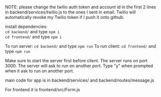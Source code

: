 NOTE: please change the twilio auth token and account id in the first 2 lines in backend/services/twilio.js to the ones I sent in email. Twilio will automatically revoke my Twilio token if I push it onto github.

install dependencies: \
`cd backend/` and type `npm i`\
`cd frontend/` and type `npm i`

To run server: `cd backend/` and type `npm run`
To run client: `cd frontend/` and type `npm run`

Make sure to start the server first before client. The server runs on port 3000. The server will ask to run on another port. Type "y" when prompted when it ask to run on another port.

main code for app is in backend/services/ and backend/routes/message.js

For frontend it is frontend/src/Form.js
